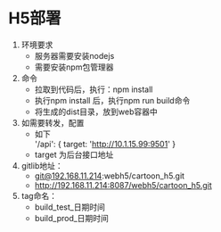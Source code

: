 H5部署
====
1. 环境要求    
    - 服务器需要安装nodejs
    - 需要安装npm包管理器
2. 命令    
    - 拉取到代码后，执行：npm install
    - 执行npm install 后，执行npm run build命令
    - 将生成的dist目录，放到web容器中
3. 如需要转发，配置
    - 如下   
    '/api': {
        target: 'http://10.1.15.99:9501'
      }    
    - target 为后台接口地址
4. gitlib地址：    
    - git@192.168.11.214:webh5/cartoon_h5.git
    - http://192.168.11.214:8087/webh5/cartoon_h5.git
5. tag命名：
    - build_test_日期时间
    - build_prod_日期时间